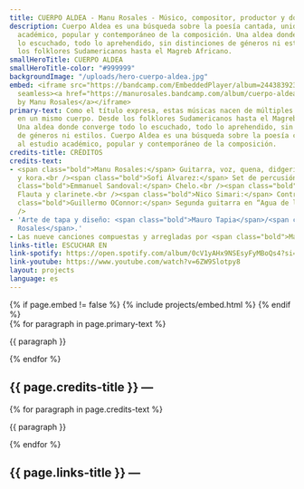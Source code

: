 ```yaml
---
title: CUERPO ALDEA - Manu Rosales - Músico, compositor, productor y docente
description: Cuerpo Aldea es una búsqueda sobre la poesía cantada, unida al estudio
  académico, popular y contemporáneo de la composición. Una aldea donde converge todo
  lo escuchado, todo lo aprehendido, sin distinciones de géneros ni estilos. Desde
  los folklores Sudamericanos hasta el Magreb Africano.
smallHeroTitle: CUERPO ALDEA
smallHeroTitle-color: "#999999"
backgroundImage: "/uploads/hero-cuerpo-aldea.jpg"
embed: <iframe src="https://bandcamp.com/EmbeddedPlayer/album=2443839239/size=large/bgcol=333333/linkcol=ffffff/minimal=true/transparent=true/"
  seamless><a href="https://manurosales.bandcamp.com/album/cuerpo-aldea">Cuerpo Aldea
  by Manu Rosales</a></iframe>
primary-text: Como el título expresa, estas músicas nacen de múltiples culturas dialogando
  en un mismo cuerpo. Desde los folklores Sudamericanos hasta el Magreb Africano.
  Una aldea donde converge todo lo escuchado, todo lo aprehendido, sin distinciones
  de géneros ni estilos. Cuerpo Aldea es una búsqueda sobre la poesía cantada, unida
  al estudio académico, popular y contemporáneo de la composición.
credits-title: CRÉDITOS
credits-text:
- <span class="bold">Manu Rosales:</span> Guitarra, voz, quena, didgeridoo, sicus
  y kora.<br /><span class="bold">Sofi Álvarez:</span> Set de percusión.<br /><span
  class="bold">Emmanuel Sandoval:</span> Chelo.<br /><span class="bold">Juan Klas:</span>
  Flauta y clarinete.<br /><span class="bold">Nico Simari:</span> Contrabajo.<br /><span
  class="bold">Guillermo OConnor:</span> Segunda guitarra en “Agua de lo imposible”.<br
  />
- 'Arte de tapa y diseño: <span class="bold">Mauro Tapia</span>/<span class="bold">Lucía
  Rosales</span>.'
- Las nueve canciones compuestas y arregladas por <span class="bold">Manu Rosales</span>.
links-title: ESCUCHAR EN
link-spotify: https://open.spotify.com/album/0cV1yAHx9NSEsyFyMBoQs4?si=rsyG5TeWS0SCUgJRZL8JBg
link-youtube: https://www.youtube.com/watch?v=6ZW9Slotpy8
layout: projects
language: es
---
```


<section>
    {% if page.embed != false %}
        {% include projects/embed.html %}
    {% endif %}
    <div>
        {% for paragraph in page.primary-text %}
            <p>
                {{ paragraph }}
            </p>
        {% endfor %}
    </div>
    <h2>
        {{ page.credits-title }} —
    </h2>
    <div>
        {% for paragraph in page.credits-text %}
            <p>
                {{ paragraph }}
            </p>
        {% endfor %}
    </div>
    <h2>
        {{ page.links-title }} —
    </h2>
    <div id="bio-text-links">
        <a href="{{ page.link-spotify }}">
            <i class="fa-brands fa-spotify"></i>
        </a>
        <a href="{{ page.link-youtube }}">
            <i class="fa-brands fa-youtube"></i>
        </a>
    </div>
</section>